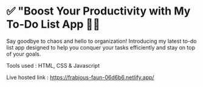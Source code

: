 # ✅ "Boost Your Productivity with My To-Do List App 📝✨

Say goodbye to chaos and hello to organization! Introducing my latest to-do list app designed to help you conquer your tasks efficiently and stay on top of your goals.

Tools used : HTML, CSS & Javascript

Live hosted link : https://frabjous-faun-06d6b6.netlify.app/
